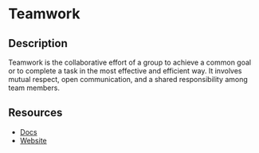 # Teamwork

## Description
Teamwork is the collaborative effort of a group to achieve a common goal or to complete a task in the most effective and efficient way. It involves mutual respect, open communication, and a shared responsibility among team members.

## Resources
* [Docs](https://apidocs.teamwork.com/)
* [Website](teamwork.com)